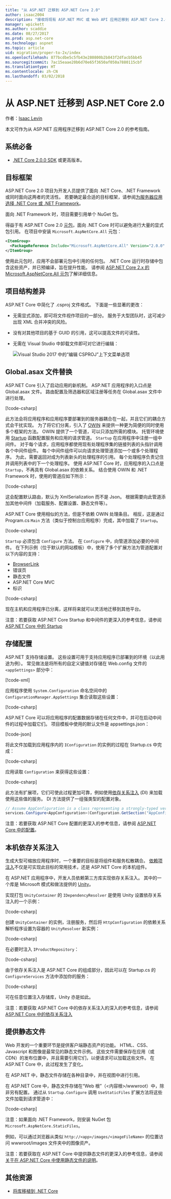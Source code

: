 ```yaml
---
title: "从 ASP.NET 迁移到 ASP.NET Core 2.0"
author: isaac2004
description: "接收将现有 ASP.NET MVC 或 Web API 应用迁移到 ASP.NET Core 2.0 的指南。"
manager: wpickett
ms.author: scaddie
ms.date: 08/27/2017
ms.prod: asp.net-core
ms.technology: aspnet
ms.topic: article
uid: migration/proper-to-2x/index
ms.openlocfilehash: 877bcdbe5c5fb43e280800b2b843f2dfacb5bb45
ms.sourcegitcommit: 7ac15eaae20b6d70e65f3650af050a7880115cbf
ms.translationtype: HT
ms.contentlocale: zh-CN
ms.lasthandoff: 03/02/2018
---
```

# <a name="migrating-from-aspnet-to-aspnet-core-20"></a>从 ASP.NET 迁移到 ASP.NET Core 2.0

作者：[Isaac Levin](https://isaaclevin.com)

本文可作为从 ASP.NET 应用程序迁移到 ASP.NET Core 2.0 的参考指南。

## <a name="prerequisites"></a>系统必备

* [.NET Core 2.0.0 SDK](https://dot.net/core) 或更高版本。

## <a name="target-frameworks"></a>目标框架
ASP.NET Core 2.0 项目为开发人员提供了面向 .NET Core、.NET Framework 或同时面向这两者的灵活性。 若要确定最合适的目标框架，请参阅[为服务器应用选择 .NET Core 或 .NET Framework](https://docs.microsoft.com/dotnet/standard/choosing-core-framework-server)。

面向 .NET Framework 时，项目需要引用单个 NuGet 包。

得益于有 ASP.NET Core 2.0 [元包](xref:fundamentals/metapackage)，面向 .NET Core 时可以避免进行大量的显式包引用。 在项目中安装 `Microsoft.AspNetCore.All` 元包：

```xml
<ItemGroup>
  <PackageReference Include="Microsoft.AspNetCore.All" Version="2.0.0" />
</ItemGroup>
```

使用此元包时，应用不会部署元包中引用的任何包。 .NET Core 运行时存储中包含这些资产，并已预编译，旨在提升性能。 请参阅 [ASP.NET Core 2.x 的 Microsoft.AspNetCore.All 元包](xref:fundamentals/metapackage)了解详细信息。

## <a name="project-structure-differences"></a>项目结构差异
ASP.NET Core 中简化了 .csproj 文件格式。 下面是一些显著的更改：
- 无需显式添加，即可将文件视作项目的一部分。 服务于大型团队时，这可减少出现 XML 合并冲突的风险。
- 没有对其他项目的基于 GUID 的引用，这可以提高文件的可读性。
- 无需在 Visual Studio 中卸载文件即可对它进行编辑：

    ![Visual Studio 2017 中的“编辑 CSPROJ”上下文菜单选项](_static/EditProjectVs2017.png)

## <a name="globalasax-file-replacement"></a>Global.asax 文件替换
ASP.NET Core 引入了启动应用的新机制。 ASP.NET 应用程序的入口点是 Global.asax 文件。 路由配置及筛选器和区域注册等任务在 Global.asax 文件中进行处理。

[!code-csharp[](samples/globalasax-sample.cs)]

此方法会将应用程序和应用程序要部署到的服务器耦合在一起，并且它们的耦合方式会干扰实现。 为了将它们分离，引入了 [OWIN](http://owin.org/) 来提供一种更为简便的同时使用多个框架的方法。 OWIN 提供了一个管道，可以只添加所需的模块。 托管环境使用 [Startup](xref:fundamentals/startup) 函数配置服务和应用的请求管道。 `Startup` 在应用程序中注册一组中间件。 对于每个请求，应用程序都使用现有处理程序集的链接列表的头指针调用各个中间件组件。 每个中间件组件可以向请求处理管道添加一个或多个处理程序。 为此，需要返回对成为列表新头的处理程序的引用。 每个处理程序负责记住并调用列表中的下一个处理程序。 使用 ASP.NET Core 时，应用程序的入口点是 `Startup`，不再具有 Global.asax 的依赖关系。 结合使用 OWIN 和 .NET Framework 时，使用的管道应如下所示：

[!code-csharp[](samples/webapi-owin.cs)]

这会配置默认路由，默认为 XmlSerialization 而不是 Json。 根据需要向此管道添加其他中间件（加载服务、配置设置、静态文件等）。

ASP.NET Core 使用相似的方法，但是不依赖 OWIN 处理条目。 相反，这是通过 Program.cs `Main` 方法（类似于控制台应用程序）完成，其中加载了 `Startup`。

[!code-csharp[](samples/program.cs)]

`Startup` 必须包含 `Configure` 方法。 在 `Configure` 中，向管道添加必要的中间件。 在下列示例（位于默认的网站模板）中，使用了多个扩展方法为管道配置对以下内容的支持：

* [BrowserLink](http://vswebessentials.com/features/browserlink)
* 错误页
* 静态文件
* ASP.NET Core MVC
* 标识

[!code-csharp[](../../common/samples/WebApplication1/Startup.cs?highlight=8,9,10,14,17,19,21&start=58&end=84)]

现在主机和应用程序已分离，这样将来就可以灵活地迁移到其他平台。

注意：若要获取 ASP.NET Core Startup 和中间件的更深入的参考信息，请参阅 [ASP.NET Core 中的 Startup](xref:fundamentals/startup)

## <a name="storing-configurations"></a>存储配置
ASP.NET 支持存储设置。 这些设置可用于支持应用程序已部署到的环境（以此用途为例）。 常见做法是将所有的自定义键值对存储在 Web.config 文件的 `<appSettings>` 部分中：

[!code-xml[](samples/webconfig-sample.xml)]

应用程序使用 `System.Configuration` 命名空间中的 `ConfigurationManager.AppSettings` 集合读取这些设置：

[!code-csharp[](samples/read-webconfig.cs)]

ASP.NET Core 可以将应用程序的配置数据存储在任何文件中，并可在启动中间件的过程中加载它们。 项目模板中使用的默认文件是 appsettings.json：

[!code-json[](samples/appsettings-sample.json)]

将此文件加载到应用程序内的 `IConfiguration` 的实例的过程在 Startup.cs 中完成：

[!code-csharp[](samples/startup-builder.cs)]

应用读取 `Configuration` 来获得这些设置：

[!code-csharp[](samples/read-appsettings.cs)]

此方法有扩展项，它们可使此过程更加可靠，例如使用[依存关系注入](xref:fundamentals/dependency-injection) (DI) 来加载使用这些值的服务。 DI 方法提供了一组强类型的配置对象。

````csharp
// Assume AppConfiguration is a class representing a strongly-typed version of AppConfiguration section
services.Configure<AppConfiguration>(Configuration.GetSection("AppConfiguration"));
````

注意：若要获取 ASP.NET Core 配置的更深入的参考信息，请参阅 [ASP.NET Core 中的配置](xref:fundamentals/configuration/index)。

## <a name="native-dependency-injection"></a>本机依存关系注入
生成大型可缩放应用程序时，一个重要的目标是将组件和服务松散耦合。 [依赖项注入](xref:fundamentals/dependency-injection)不仅是可实现此目标的常用技术，还是 ASP.NET Core 的本机组件。

在 ASP.NET 应用程序中，开发人员依赖第三方库实现依存关系注入。 其中的一个库是 Microsoft 模式和做法提供的 [Unity](https://github.com/unitycontainer/unity)。 

实现打包 `UnityContainer` 的 `IDependencyResolver` 是使用 Unity 设置依存关系注入的一个示例：

[!code-csharp[](../../../aspnet/web-api/overview/advanced/dependency-injection/samples/sample8.cs)]

创建 `UnityContainer` 的实例，注册服务，然后将 `HttpConfiguration` 的依赖关系解析程序设置为容器的 `UnityResolver` 新实例：

[!code-csharp[](../../../aspnet/web-api/overview/advanced/dependency-injection/samples/sample9.cs)]

在必要时注入 `IProductRepository`：

[!code-csharp[](../../../aspnet/web-api/overview/advanced/dependency-injection/samples/sample5.cs)]

由于依存关系注入是 ASP.NET Core 的组成部分，因此可以在 Startup.cs 的 `ConfigureServices` 方法中添加你的服务：

[!code-csharp[](samples/configure-services.cs)]

可在任意位置注入存储库，Unity 亦是如此。

注意：若要获取 ASP.NET Core 中的依存关系注入的深入的参考信息，请参阅 [ASP.NET Core 中的依存关系注入](xref:fundamentals/dependency-injection#replacing-the-default-services-container)

## <a name="serving-static-files"></a>提供静态文件
Web 开发的一个重要环节是提供客户端静态资产的功能。 HTML、CSS、Javascript 和图像是最常见的静态文件示例。 这些文件需要保存在应用（或 CDN）的发布位置中，并且需要引用它们，以便请求可以加载这些文件。 在 ASP.NET Core 中，此过程发生了变化。

在 ASP.NET 中，静态文件存储在各种目录中，并在视图中进行引用。

在 ASP.NET Core 中，静态文件存储在“Web 根”（&lt;内容根&gt;/wwwroot）中，除非另有配置。 通过从 `Startup.Configure` 调用 `UseStaticFiles` 扩展方法将这些文件加载到请求管道中：

[!code-csharp[](../../fundamentals/static-files/samples/1x/StartupStaticFiles.cs?highlight=3&name=snippet_ConfigureMethod)]

注意：如果面向 .NET Framework，则安装 NuGet 包 `Microsoft.AspNetCore.StaticFiles`。

例如，可以通过浏览器从类似 `http://<app>/images/<imageFileName>` 的位置访问 wwwroot/images 文件夹中的图像资产。

注意：若要获取在 ASP.NET Core 中提供静态文件的更深入的参考信息，请参阅[关于在 ASP.NET Core 中使用静态文件的说明](xref:fundamentals/static-files)。

## <a name="additional-resources"></a>其他资源

* [将库移植到 .NET Core](/dotnet/core/porting/libraries)
